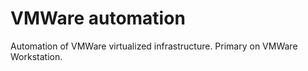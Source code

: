 # VMWare automation

Automation of VMWare virtualized infrastructure. Primary on VMWare Workstation.
